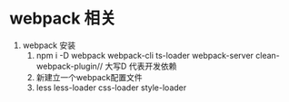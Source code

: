 # webpack 相关
1. webpack 安装
      1. npm i -D webpack webpack-cli ts-loader webpack-server clean-webpack-plugin// 大写D 代表开发依赖
      2. 新建立一个webpack配置文件
      3. less less-loader css-loader style-loader